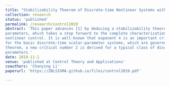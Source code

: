 ```yaml
---
title: "Stabilizability Theorem of Discrete-time Nonlinear Systems with Scalar Parameters"
collection: research
status: 'published'
permalink: /research/control2019
abstract: 'This paper advances [1] by deducing a stabilizability theorem for discrete-time nonlinear systems with scalar
parameters, which takes a step forward to the complete characterization of feedback limitations in discrete-time adaptive
nonlinear control. It is well-known that exponent 4 is an important critical number to characterize the feedback capability
for the basic discrete-time scalar-parameter systems, which are governed by power functions. As an application of our
theorem, a new critical number 2 is derived for a typical class of discrete-time nonlinear stochastic systems with scalar
parameters.'
date: 2019-11-1
venue: 'published at Control Theory and Applications'
coauthors: 'Chanying Li'
paperurl: 'https://ZBLSIGMA.github.io/files/control2019.pdf'

---
```

